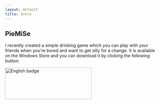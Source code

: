 ```yaml
---
layout: default
title: Intro
---
```


## PieMiSe

I recently created a simple drinking game which you can play with your friends when you're bored and want to get silly for a change. It is available on the Windows Store and you can download it by clicking the following button:

<a href='//www.microsoft.com/store/apps/9N670SBFFMND?cid=storebadge&ocid=badge'><img src='https://developer.microsoft.com/store/badges/images/English_get-it-from-MS.png' alt='English badge' style='width: 284px; height: 104px;'/></a>
